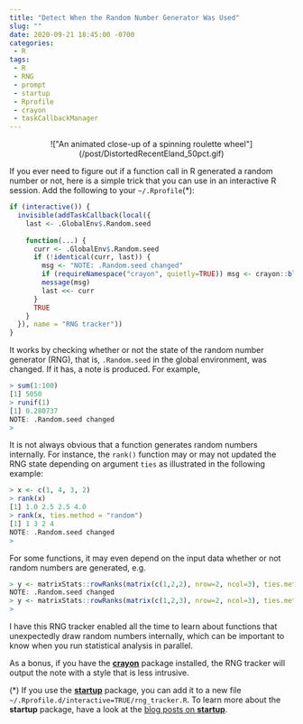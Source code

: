 ```yaml
---
title: "Detect When the Random Number Generator Was Used"
slug: ""
date: 2020-09-21 18:45:00 -0700
categories:
 - R
tags:
 - R
 - RNG
 - prompt
 - startup
 - Rprofile
 - crayon
 - taskCallbackManager
---
```


<center>
!["An animated close-up of a spinning roulette wheel"](/post/DistortedRecentEland_50pct.gif)
</center>

If you ever need to figure out if a function call in R generated a random number or not, here is a simple trick that you can use in an interactive R session.  Add the following to your `~/.Rprofile`(*):

```r
if (interactive()) {
  invisible(addTaskCallback(local({
    last <- .GlobalEnv$.Random.seed
    
    function(...) {
      curr <- .GlobalEnv$.Random.seed
      if (!identical(curr, last)) {
        msg <- "NOTE: .Random.seed changed"
        if (requireNamespace("crayon", quietly=TRUE)) msg <- crayon::blurred(msg)
        message(msg)
        last <<- curr
      }
      TRUE
    }
  }), name = "RNG tracker"))
}
```

It works by checking whether or not the state of the random number generator (RNG), that is, `.Random.seed` in the global environment, was changed.  If it has, a note is produced.  For example,

```r
> sum(1:100)
[1] 5050
> runif(1)
[1] 0.280737
NOTE: .Random.seed changed
> 
```

It is not always obvious that a function generates random numbers internally.  For instance, the `rank()` function may or may not updated the RNG state depending on argument `ties` as illustrated in the following example:

```r
> x <- c(1, 4, 3, 2)
> rank(x)
[1] 1.0 2.5 2.5 4.0
> rank(x, ties.method = "random")
[1] 1 3 2 4
NOTE: .Random.seed changed
> 
```

For some functions, it may even depend on the input data whether or not random numbers are generated, e.g.

```r
> y <- matrixStats::rowRanks(matrix(c(1,2,2), nrow=2, ncol=3), ties.method = "random")
NOTE: .Random.seed changed
> y <- matrixStats::rowRanks(matrix(c(1,2,3), nrow=2, ncol=3), ties.method = "random")
> 
```

I have this RNG tracker enabled all the time to learn about functions that unexpectedly draw random numbers internally, which can be important to know when you run statistical analysis in parallel.

As a bonus, if you have the **[crayon]** package installed, the RNG tracker will output the note with a style that is less intrusive.

(*) If you use the **[startup]** package, you can add it to a new file `~/.Rprofile.d/interactive=TRUE/rng_tracker.R`.  To learn more about the **startup** package, have a look at the [blog posts on **startup**](/tags/startup/).


[crayon]: https://cran.r-project.org/package=crayon
[startup]: https://cran.r-project.org/package=startup
[GitHub]: https://github.com/HenrikBengtsson/future
[Twitter]: https://twitter.com/henrikbengtsson
